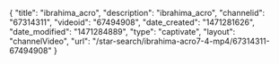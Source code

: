 {
    "title": "ibrahima_acro",
    "description": "ibrahima_acro",
    "channelid": "67314311",
    "videoid": "67494908",
    "date_created": "1471281626",
    "date_modified": "1471284889",
    "type": "captivate",
    "layout": "channelVideo",
    "url": "\/star-search\/ibrahima-acro7-4-mp4\/67314311-67494908"
}